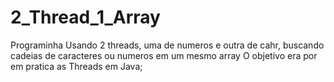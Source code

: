 # 2_Thread_1_Array
Programinha Usando 2 threads, uma de numeros e outra de cahr, buscando cadeias de caracteres ou numeros em um mesmo array
O objetivo era por em pratica as Threads em Java;
